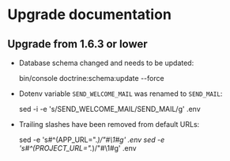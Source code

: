 # Upgrade documentation

## Upgrade from 1.6.3 or lower

* Database schema changed and needs to be updated:

    bin/console doctrine:schema:update --force

* Dotenv variable `SEND_WELCOME_MAIL` was renamed to `SEND_MAIL`:

    sed -i -e 's/SEND_WELCOME_MAIL/SEND_MAIL/g' .env

* Trailing slashes have been removed from default URLs:

    sed -e 's#^\(APP_URL=".*\)/"#\1#g' .env
    sed -e 's#^\(PROJECT_URL=".*\)/"#\1#g' .env
